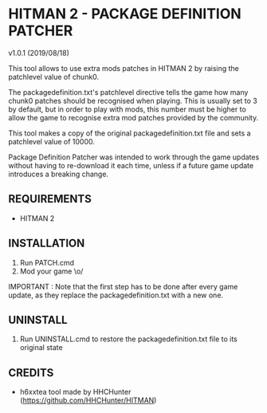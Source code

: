 # HITMAN 2 - PACKAGE DEFINITION PATCHER

v1.0.1 (2019/08/18)

This tool allows to use extra mods patches in HITMAN 2 by raising the patchlevel value of chunk0.

The packagedefinition.txt's patchlevel directive tells the game how many chunk0 patches should be recognised when playing. This is usually set to 3 by default, but in order to play with mods, this number must be higher to allow the game to recognise extra mod patches provided by the community.

This tool makes a copy of the original packagedefinition.txt file and sets a patchlevel value of 10000.

Package Definition Patcher was intended to work through the game updates without having to re-download it each time, unless if a future game update introduces a breaking change.

## REQUIREMENTS 

- HITMAN 2

## INSTALLATION

1. Run PATCH.cmd
2. Mod your game \o/

IMPORTANT : Note that the first step has to be done after every game update, as they replace the packagedefinition.txt with a new one.

## UNINSTALL

1. Run UNINSTALL.cmd to restore the packagedefinition.txt file to its original state

## CREDITS

- h6xxtea tool made by HHCHunter (https://github.com/HHCHunter/HITMAN)